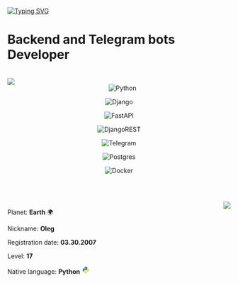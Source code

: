 [![Typing SVG](https://readme-typing-svg.herokuapp.com?color=%2336BCF7&lines=Instead+of+waiting+-+do)](https://git.io/typing-svg)

# Backend and Telegram bots Developer

<br><img src="https://media.giphy.com/media/NTMgE8owWM0q7iTKzx/giphy.gif" align="left"/>
<div align="center">
  
  ![Python](https://img.shields.io/badge/python-3670A0?style=for-the-badge&logo=python&logoColor=ffdd54)
  
  ![Django](https://img.shields.io/badge/django-%23092E20.svg?style=for-the-badge&logo=django&logoColor=white)
  
  ![FastAPI](https://img.shields.io/badge/FastAPI-005571?style=for-the-badge&logo=fastapi)
  
  ![DjangoREST](https://img.shields.io/badge/DJANGO-REST-ff1709?style=for-the-badge&logo=django&logoColor=white&color=ff1709&labelColor=gray)
  
  ![Telegram](https://img.shields.io/badge/Telegram-2CA5E0?style=for-the-badge&logo=telegram&logoColor=white)
  
  ![Postgres](https://img.shields.io/badge/postgres-%23316192.svg?style=for-the-badge&logo=postgresql&logoColor=white)
  
  ![Docker](https://img.shields.io/badge/docker-%230db7ed.svg?style=for-the-badge&logo=docker&logoColor=white)
  <cut/>
</div>

<br clear="left"/>

<br><img src="https://media.giphy.com/media/4ilFRqgbzbx4c/giphy.gif" align="right"/>
<div align="left">
  
Planet: **Earth** 🌍

Nickname: **Oleg**

Registration date: **03.30.2007**

Level: **17** 

Native language: **Python** <img src="https://github.com/devicons/devicon/blob/master/icons/python/python-original.svg" width="18" height="18"/>

</div>

<br clear="left"/>

